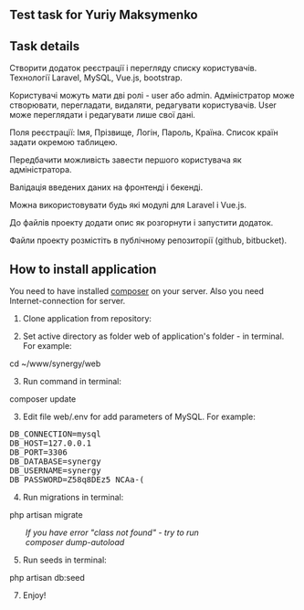 <h2>Test task for Yuriy Maksymenko </h2>



## Task details

Створити додаток реєстрації і перегляду списку користувачів.
Технології Laravel, MySQL, Vue.js, bootstrap.

Користувачі можуть мати дві ролі - user або admin.
Адміністратор може створювати, перегладати, видаляти, редагувати користувачів. User може переглядати і редагувати лише свої дані.

Поля реєстрації: Імя, Прізвище, Логін, Пароль, Країна. Список країн задати окремою таблицею.

Передбачити можливість завести першого користувача як адміністратора.

Валідація введених даних на фронтенді і бекенді.

Можна використовувати будь які модулі для Laravel і Vue.js.

До файлів проекту додати опис як розгорнути і запустити додаток.

Файли проекту розмістіть в публічному репозиторії (github, bitbucket).


## How to install application 

You need to have installed <a href="https://getcomposer.org/download/">composer</a> on your server. Also you need Internet-connection for server. 

1. Clone application from repository:

2. Set active directory as folder web of application's folder - in terminal. For example:


cd ~/www/synergy/web

3. Run command in terminal:

composer update

3. Edit file web/.env for add parameters of MySQL. For example:

<pre>
DB_CONNECTION=mysql
DB_HOST=127.0.0.1
DB_PORT=3306
DB_DATABASE=synergy
DB_USERNAME=synergy
DB_PASSWORD=Z58q8DEz5_NCAa-(</pre>

4. Run migrations in terminal:

php artisan migrate

<p style="font-style:italic;margin-left:2em">If you have error "class not found" - try to run <br />composer dump-autoload</p>

5. Run seeds in terminal:

php artisan db:seed

7. Enjoy!




